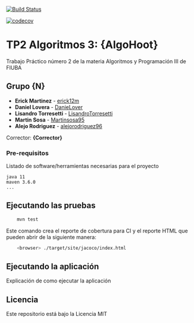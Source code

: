 [![Build Status](https://travis-ci.com/github/erick12m/algo3_tp2.svg?branch=master)](https://travis-ci.com/github/erick12m/algo3_tp2)

[![codecov](https://codecov.io/gh/erick12m/algo3_tp2/branch/master/graph/badge.svg)](https://codecov.io/gh/erick12m/algo3_tp2)



# TP2 Algoritmos 3: {AlgoHoot}

Trabajo Práctico número 2 de la materia Algoritmos y Programación III de FIUBA

## Grupo {N}

* **Erick Martinez** - [erick12m](https://github.com/erick12m)
* **Daniel Lovera** - [DanieLover](https://github.com/danieLovera)
* **Lisandro Torresetti** - [LisandroTorresetti](https://github.com/LisandroTorresetti)
* **Martin Sosa** - [Martinsosa95](https://github.com/Martinsosa95)
* **Alejo Rodriguez** - [alejorodriguez96](https://github.com/alejorodriguez96)

Corrector: **{Corrector}**

### Pre-requisitos

Listado de software/herramientas necesarias para el proyecto

```
java 11
maven 3.6.0
...
```

## Ejecutando las pruebas

```bash
    mvn test
```

Este comando crea el reporte de cobertura para CI y el reporte HTML que pueden abrir de la siguiente manera:

```bash
    <browser> ./target/site/jacoco/index.html
```

## Ejecutando la aplicación

Explicación de como ejecutar la aplicación

## Licencia

Este repositorio está bajo la Licencia MIT
